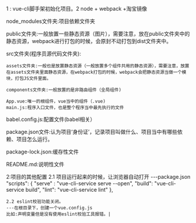 1 : vue-cli脚手架初始化项目。2
node + webpack +淘宝镜像

node_modules文件夹:项目依赖文件夹

public文件夹:一般放置一些静态资源（图片），需要注意，放在public文件夹中的静态资源，webpack进行打包的时候，会原封不动打包到dist文件夹中。

src文件夹(程序员源代码文件夹):

    assets文件夹:一般也是放置静态资源（一般放置多个组件共用的静态资源），需要注意，放置在assets文件夹里面静态资源，在webpack打包的时候，webpack会把静态资源当做一个模块，打包JS文件里面。

    components文件夹:一般放置的是非路由组件（全局组件)

    App.vue:唯一的根组件，vue当中的组件（.vue)
    main.js:程序入口文件，也是整个程序当中最先执行的文件

babel.config.js:配置文件(babel相关）

package.json文件:认为项目‘身份证’，记录项目叫做什么、项目当中有哪些依赖、项目怎么运行。

package-lock.json:缓存性文件

README.md:说明性文件

2:项目的其他配置
    2.1 项目运行起来的时候，让浏览器自动打开
    ---package.json
    "scripts": {
        "serve" : "vue-cli-service serve --open",
        "build": "vue-cli-service build",
        "lint": "vue-cli-service lint"
    },

    2.2 eslint校验功能关闭。
    ---在根目录下，创建一个vue.config.js
    比如:声明变量但是没有使用eslint校验工具报错。|

